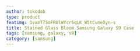 ```yaml
---
author: tokodab
type: product
featimg: 1vamT7SmFRUlWYcr6qLK_W5tCuneXyn-s
title: Stained Glass Bloom Samsung Galaxy S9 Case
tags: [samsung, galaxy, s9]
category: [samsung]
---
```

